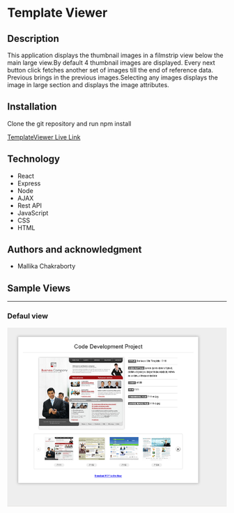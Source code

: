 # Template Viewer

## Description
This application displays the thumbnail images in a filmstrip view below the main large view.By default 4 thumbnail images are displayed. Every next button click fetches another set of images till the end of reference data. Previous brings in the previous images.Selecting any images displays the image in large section and displays the image attributes.

## Installation 
Clone the git repository and run npm install


[TemplateViewer Live Link](https://safe-tundra-82509.herokuapp.com/)

## Technology
* React
* Express
* Node
* AJAX
* Rest API 
* JavaScript
* CSS
* HTML

## Authors and acknowledgment
* Mallika Chakraborty

## Sample Views

***
### Defaul view 
![Default View](./client/public/images/screenshot1.PNG)


